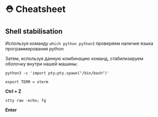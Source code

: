 # ⛑ Cheatsheet

## Shell stabilisation&#x20;

Используя команду `which python python3` проверяем наличие языка программирования python

Затем, используя данную комбинацию команд, стабилизируем оболочку внутри нашей машины:

`python3 -c 'import pty;pty.spawn("/bin/bash")'`

`export TERM = xterm`&#x20;

**Ctrl + Z**

`stty raw -echo; fg`

**Enter**
